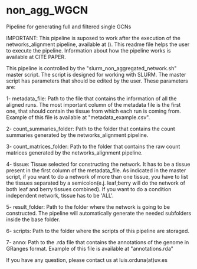 # non_agg_WGCN
Pipeline for generating full and filtered single GCNs 

IMPORTANT: This pipeline is suposed to work after the execution of the networks_alignment pipeline, available at (). This readme file helps the user to execute the pipeline. Information about how the pipeline works is available at CITE PAPER.

This pipeline is controlled by the "slurm_non_aggregated_network.sh" master script. The script is designed for working with SLURM. The master script has parameters that should be edited by the user. These parameters are:

1- metadata_file: Path to the file that contains the information of all the aligned runs. The most important column of the metadata file is the first one, that should contain the tissue from which each run is coming from. Example of this file is available at "metadata_example.csv".

2- count_summaries_folder: Path to the folder that contains the count summaries generated by the networks_alignment pipeline. 

3- count_matrices_folder: Path to the folder that contains the raw count matrices generated by the networks_alignment pipeline.

4- tissue: Tissue selected for constructing the network. It has to be a tissue present in the first column of the metadata_file. As indicated in the master script, if you want to do a network of more than one tissue, you have to list the tissues separated by a semicolon(e.j. leaf;berry will do the network of both leaf and berry tissues combined). If you want to do a condition independent network, tissue has to be 'ALL'. 

5- result_folder: Path to the folder where the network is going to be constructed. The pipeline will automatically generate the needed subfolders inside the base folder. 

6- scripts: Path to the folder where the scripts of this pipeline are storaged.

7- anno: Path to the .rda file that contains the annotations of the genome in GRanges format. Example of this file is available at "annotations.rda"

If you have any question, please contact us at luis.orduna(at)uv.es

